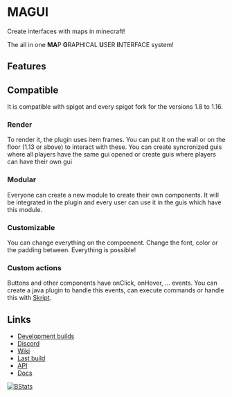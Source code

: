# MAGUI

Create interfaces with maps in minecraft!

The all in one **MA**P **G**RAPHICAL **U**SER **I**NTERFACE system!

## Features

## Compatible

It is compatible with spigot and every spigot fork for the versions 1.8 to 1.16.

### Render

To render it, the plugin uses item frames. You can put it on the wall or on the floor (1.13 or above) to interact with these.
You can create syncronized guis where all players have the same gui opened or create guis where players can have their own gui 

### Modular

Everyone can create a new module to create their own components. It will be integrated in the plugin and every user can use it in the guis which have this module.

### Customizable

You can change everything on the compoenent. Change the font, color or the padding between. Everything is possible!

### Custom actions

Buttons and other components have onClick, onHover, ... events. You can create a java plugin to handle this events, can execute commands or handle this with [Skript](https://github.com/SkriptLang/Skript).

## Links

* [Development builds](https://ci.codemc.io/job/CodeDoctorDE/job/MAGUI)
* [Discord](https://discord.gg/WzcRNGF)
* [Wiki](https://github.com/CodeDoctorDE/MAGUI/wiki)
* [Last build](https://ci.codemc.io/job/CodeDoctorDE/job/MAGUI/lastSuccessfulBuild/)
* [API](https://github.com/CodeDoctorDE/MAGUI/wiki/api)
* [Docs](https://codedoctor.tk/MAGUI/apidocs)

[![BStats](https://bstats.org/signatures/bukkit/MAGUI.svg)](https://bstats.org/plugin/bukkit/MAGUI)
